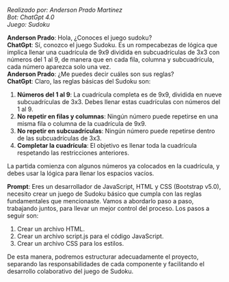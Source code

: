 *Realizado por: Anderson Prado Martinez*  
*Bot: ChatGpt 4.0*  
*Juego: Sudoku*  

**Anderson Prado**: Hola, ¿Conoces el juego sudoku?  
**ChatGpt**: Sí, conozco el juego Sudoku. Es un rompecabezas de lógica que implica llenar una cuadrícula de 9x9 dividida en subcuadrículas de 3x3 con números del 1 al 9, de manera que en cada fila, columna y subcuadrícula, cada número aparezca solo una vez.  
**Anderson Prado**: ¿Me puedes decir cuáles son sus reglas?  
**ChatGpt**: Claro, las reglas básicas del Sudoku son:

1. **Números del 1 al 9**: La cuadrícula completa es de 9x9, dividida en nueve subcuadrículas de 3x3. Debes llenar estas cuadrículas con números del 1 al 9.
2. **No repetir en filas y columnas**: Ningún número puede repetirse en una misma fila o columna de la cuadrícula de 9x9.
3. **No repetir en subcuadrículas**: Ningún número puede repetirse dentro de las subcuadrículas de 3x3.
4. **Completar la cuadrícula**: El objetivo es llenar toda la cuadrícula respetando las restricciones anteriores.

La partida comienza con algunos números ya colocados en la cuadrícula, y debes usar la lógica para llenar los espacios vacíos.

**Prompt**: Eres un desarrollador de JavaScript, HTML y CSS (Bootstrap v5.0), necesito crear un juego de Sudoku básico que cumpla con las reglas fundamentales que mencionaste. Vamos a abordarlo paso a paso, trabajando juntos, para llevar un mejor control del proceso. Los pasos a seguir son:

1. Crear un archivo HTML.
2. Crear un archivo script.js para el código JavaScript.
3. Crear un archivo CSS para los estilos.

De esta manera, podremos estructurar adecuadamente el proyecto, separando las responsabilidades de cada componente y facilitando el desarrollo colaborativo del juego de Sudoku.



